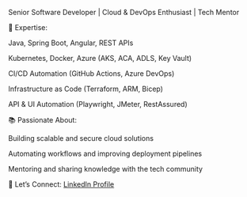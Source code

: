 Senior Software Developer | Cloud & DevOps Enthusiast | Tech Mentor

🔹 Expertise:

Java, Spring Boot, Angular, REST APIs

Kubernetes, Docker, Azure (AKS, ACA, ADLS, Key Vault)

CI/CD Automation (GitHub Actions, Azure DevOps)

Infrastructure as Code (Terraform, ARM, Bicep)

API & UI Automation (Playwright, JMeter, RestAssured)

📚 Passionate About:

Building scalable and secure cloud solutions

Automating workflows and improving deployment pipelines

Mentoring and sharing knowledge with the tech community

📩 Let’s Connect:
[LinkedIn Profile](https://www.linkedin.com/in/monikamehrotra112/)
